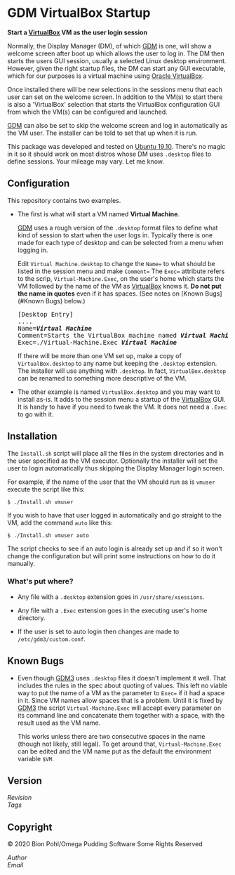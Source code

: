# GDM VirtualBox Startup

**Start a [VirtualBox](http://www.virtualbox.org/) VM as the user login session**

Normally, the Display Manager (DM), of which [GDM](http://wiki.gnome.org/Projects/GDM) is one, will show a welcome screen after boot up which allows the user to log in.  The DM then starts the users GUI session, usually a selected Linux desktop environment.  However, given the right startup files, the DM can start any GUI executable, which for our purposes is a virtual machine using [Oracle VirtualBox](http://www.virtualbox.org/).

Once installed there will be new selections in the sessions menu that each user can set on the welcome screen.  In addition to the VM(s) to start there is also a 'VirtualBox' selection that starts the VirtualBox configuration GUI from which the VM(s) can be configured and launched.

[GDM](http://wiki.gnome.org/Projects/GDM) can also be set to skip the welcome screen and log in automatically as the VM user.  The installer can be told to set that up when it is run.

This package was developed and tested on [Ubuntu 19.10](http://releases.ubuntu.com/19.10/).  There's no magic in it so it should work on most distros whose DM uses `.desktop` files to define sessions.  Your mileage may vary.  Let me know.

## Configuration

This repository contains two examples.

* The first is what will start a VM named **Virtual Machine**.

  [GDM](http://wiki.gnome.org/Projects/GDM) uses a rough version of the `.desktop` format files to define what kind of session to start when the user logs in.  Typically there is one made for each type of desktop and can be selected from a menu when logging in.
  
  Edit `Virtual Machine.desktop` to change the `Name=` to what should be listed in the session menu and make `Comment=`   The `Exec=` attribute refers to the scrip, `Virtual-Machine.Exec`, on the user's home which starts the VM followed by the name of the VM as [VirtualBox](http://www.virtualbox.org/) knows it.  **Do not put the name in quotes** even if it has spaces.  (See notes on [Known Bugs](#Known Bugs) below.)

  <pre>
  [Desktop Entry]
  ....
  Name=<i><b>Virtual Machine</b></i>
  Comment=Starts the VirtualBox machine named <i><b>Virtual Machine</b></i>
  Exec=./Virtual-Machine.Exec <i><b>Virtual Machine</b></i>
  </pre>

  If there will be more than one VM set up, make a copy of `VirtualBox.desktop` to any name but keeping the `.desktop` extension.  The installer will use anything with `.desktop`.  In fact, `VirtualBox.desktop` can be renamed to something more descriptive of the VM.

* The other example is named `VirtualBox.desktop` and you may want to install as-is.  It adds to the session menu a startup of the [VirtualBox](http://www.virtualbox.org/) GUI.  It is handy to have if you need to tweak the VM.  It does not need a `.Exec` to go with it.

## Installation

The `Install.sh` script will place all the files in the system directories and in the user specified as the VM executor.  Optionally the installer will set the user to login automatically thus skipping the Display Manager login screen. 

For example, if the name of the user that the VM should run as is `vmuser` execute the script like this:

    $ ./Install.sh vmuser

If you wish to have that user logged in automatically and go straight to the VM, add the command `auto` like this:

    $ ./Install.sh vmuser auto

The script checks to see if an auto login is already set up and if so it won't change the configuration but will print some instructions on how to do it manually.

### What's put where?

* Any file with a `.desktop` extension goes in `/usr/share/xsessions`.

* Any file with a `.Exec` extension goes in the executing user's home directory.

* If the user is set to auto login then changes are made to `/etc/gdm3/custom.conf`.

## <a id="Known Bugs"></a>Known Bugs

* Even though [GDM3](http://wiki.gnome.org/Projects/GDM) uses `.desktop` files it doesn't implement it well.  That includes the rules in the spec about quoting of values.  This left no viable way to put the name of a VM as the parameter to `Exec=` if it had a space in it.  Since VM names allow spaces that is a problem.  Until it is fixed by [GDM3](http://wiki.gnome.org/Projects/GDM) the script `Virtual-Machine.Exec` will accept every parameter on its command line and concatenate them together with a space, with the result used as the VM name.

  This works unless there are two consecutive spaces in the name (though not likely, still legal).  To get around that, `Virtual-Machine.Exec` can be edited and the VM name put as the default the environment variable `$VM`.
  
## Version

<!-- $Id$ -->

$Revision$<br>$Tags$

## Copyright

&copy; 2020 Bion Pohl/Omega Pudding Software Some Rights Reserved

$Author$<br>$Email$
